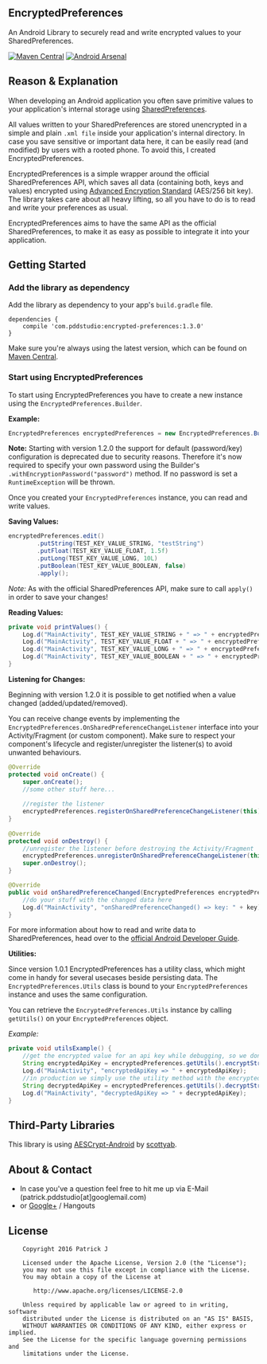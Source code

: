 ## EncryptedPreferences
An Android Library to securely read and write encrypted values to your SharedPreferences.

[![Maven Central](https://maven-badges.herokuapp.com/maven-central/com.pddstudio/encrypted-preferences/badge.svg)](https://maven-badges.herokuapp.com/maven-central/com.pddstudio/encrypted-preferences)
[![Android Arsenal](https://img.shields.io/badge/Android%20Arsenal-EncryptedPreferences-green.svg?style=true)](https://android-arsenal.com/details/1/4280)


## Reason & Explanation

When developing an Android application you often save primitive values to your application's internal storage using [SharedPreferences](https://developer.android.com/reference/android/content/SharedPreferences.html).

All values written to your SharedPreferences are stored unencrypted in a simple and plain `.xml file` inside your application's internal directory. In case you save sensitive or important data here, it can be easily read (and modified) by users with a rooted phone. To avoid this, I created EncryptedPreferences.

EncryptedPreferences is a simple wrapper around the official SharedPreferences API, which saves all data (containing both, keys and values) encrypted using [Advanced Encryption Standard](https://en.wikipedia.org/wiki/Advanced_Encryption_Standard) (AES/256 bit key). The library takes care about all heavy lifting, so all you have to do is to read and write your preferences as usual.

EncryptedPreferences aims to have the same API as the official SharedPreferences, to make it as easy as possible to integrate it into your application.

## Getting Started

### Add the library as dependency
Add the library as dependency to your app's `build.gradle` file.

```
dependencies {
    compile 'com.pddstudio:encrypted-preferences:1.3.0'
}
```
Make sure you're always using the latest version, which can be found on [Maven Central](http://search.maven.org/#artifactdetails%7Ccom.pddstudio%7Cencrypted-preferences).

### Start using EncryptedPreferences
To start using EncryptedPreferences you have to create a new instance using the `EncryptedPreferences.Builder`.

**Example:**

```java
EncryptedPreferences encryptedPreferences = new EncryptedPreferences.Builder(this).withEncryptionPassword("password").build();
```

**Note:** Starting with version 1.2.0 the support for default (password/key) configuration is deprecated due to security reasons. Therefore it's now required to specify your own password using the Builder's `.withEncryptionPassword("password")` method. If no password is set a `RuntimeException` will be thrown.

Once you created your `EncryptedPreferences` instance, you can read and write values.

**Saving Values:**

```java
encryptedPreferences.edit()
		.putString(TEST_KEY_VALUE_STRING, "testString")
		.putFloat(TEST_KEY_VALUE_FLOAT, 1.5f)
		.putLong(TEST_KEY_VALUE_LONG, 10L)
		.putBoolean(TEST_KEY_VALUE_BOOLEAN, false)
		.apply();
```

*Note:*
As with the official SharedPreferences API, make sure to call `apply()` in order to save your changes!

**Reading Values:**

```java
private void printValues() {
	Log.d("MainActivity", TEST_KEY_VALUE_STRING + " => " + encryptedPreferences.getString(TEST_KEY_VALUE_STRING, TEST_KEY_VALUE_STRING));
	Log.d("MainActivity", TEST_KEY_VALUE_FLOAT + " => " + encryptedPreferences.getFloat(TEST_KEY_VALUE_FLOAT, 0));
	Log.d("MainActivity", TEST_KEY_VALUE_LONG + " => " + encryptedPreferences.getLong(TEST_KEY_VALUE_LONG, 0));
	Log.d("MainActivity", TEST_KEY_VALUE_BOOLEAN + " => " + encryptedPreferences.getBoolean(TEST_KEY_VALUE_BOOLEAN, true));
}
```

**Listening for Changes:**

Beginning with version 1.2.0 it is possible to get notified when a value changed (added/updated/removed). 

You can receive change events by implementing the `EncryptedPreferences.OnSharedPreferenceChangeListener` interface into your Activity/Fragment (or custom component). Make sure to respect your component's lifecycle and register/unregister the listener(s) to avoid unwanted behaviours.

```java
@Override
protected void onCreate() {
	super.onCreate();
	//some other stuff here...
	
	//register the listener
	encryptedPreferences.registerOnSharedPreferenceChangeListener(this);
}
	
@Override
protected void onDestroy() {
	//unregister the listener before destroying the Activity/Fragment
	encryptedPreferences.unregisterOnSharedPreferenceChangeListener(this);
	super.onDestroy();
}

@Override
public void onSharedPreferenceChanged(EncryptedPreferences encryptedPreferences, String key) {
	//do your stuff with the changed data here
	Log.d("MainActivity", "onSharedPreferenceChanged() => key: " + key);
}
```

For more information about how to read and write data to SharedPreferences, head over to the [official Android Developer Guide](https://developer.android.com/training/basics/data-storage/shared-preferences.html).

**Utilities:**

Since version 1.0.1 EncryptedPreferences has a utility class, which might come in handy for several usecases beside persisting data. The `EncryptedPreferences.Utils` class is bound to your `EncryptedPreferences` instance and uses the same configuration.

You can retrieve the `EncryptedPreferences.Utils` instance by calling `getUtils()` on your `EncryptedPreferences` object.

*Example:*

```java
private void utilsExample() {
	//get the encrypted value for an api key while debugging, so we don't have to save the original api key as plain text in production.
	String encryptedApiKey = encryptedPreferences.getUtils().encryptStringValue("SOME_API_KEY_HERE");
	Log.d("MainActivity", "encryptedApiKey => " + encryptedApiKey);
	//in production we simply use the utility method with the encrypted value which we got from debugging.
	String decryptedApiKey = encryptedPreferences.getUtils().decryptStringValue(encryptedApiKey);
	Log.d("MainActivity", "decryptedApiKey => " + decryptedApiKey);
}
```

## Third-Party Libraries
This library is using [AESCrypt-Android](https://github.com/scottyab/AESCrypt-Android) by [scottyab](https://github.com/scottyab).

## About & Contact
- In case you've a question feel free to hit me up via E-Mail (patrick.pddstudio[at]googlemail.com) 
- or [Google+](http://plus.google.com/+PatrickJung42) / Hangouts

## License
```
    Copyright 2016 Patrick J

    Licensed under the Apache License, Version 2.0 (the "License");
    you may not use this file except in compliance with the License.
    You may obtain a copy of the License at

       http://www.apache.org/licenses/LICENSE-2.0

    Unless required by applicable law or agreed to in writing, software
    distributed under the License is distributed on an "AS IS" BASIS,
    WITHOUT WARRANTIES OR CONDITIONS OF ANY KIND, either express or implied.
    See the License for the specific language governing permissions and
    limitations under the License.
```
